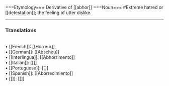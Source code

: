 ===Etymology===
Derivative of [[abhor]]
===Noun===
#Extreme hatred or [[detestation]]; the feeling of utter dislike.

<HR> <P> <H3>Translations</H3><BR>• [[French]]: [[Horreur]]<BR>• [[German]]: [[Abscheu]]<BR>• [[Interlingua]]: [[Abhorrimento]]<BR>• [[Italian]]: [[]]<BR>• [[Portuguese]]: [[]]<BR>• [[Spanish]]: [[Aborrecimiento]]<BR>• [[]]: [[]]
